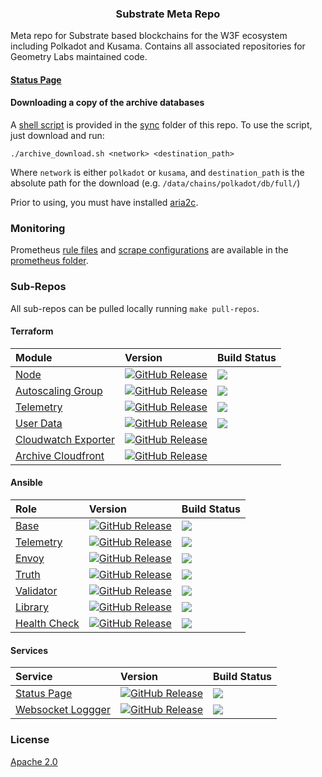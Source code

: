 <p align="center">
  <h3 align="center">Substrate Meta Repo</h3>
</p>

Meta repo for Substrate based blockchains for the W3F ecosystem including Polkadot and Kusama. Contains all associated repositories for Geometry Labs maintained code. 

#### [Status Page](https://status.icon.geometry.io) 

#### Downloading a copy of the archive databases

A [shell script](sync/archive_download.sh) is provided in the [sync](sync/) folder of this repo.
To use the script, just download and run:

```shell
./archive_download.sh <network> <destination_path>
```

Where `network` is either `polkadot` or `kusama`, and `destination_path` is the absolute path for the download (e.g. `/data/chains/polkadot/db/full/`)

Prior to using, you must have installed [aria2c](https://aria2.github.io/).

### Monitoring

Prometheus [rule files](prometheus/rules.yaml) and [scrape configurations](prometheus/scrape-configs.yaml) are available in the [prometheus folder](prometheus).

### Sub-Repos

All sub-repos can be pulled locally running `make pull-repos`.

#### Terraform

| Module                                                                                             | Version                                                                                                                              | Build Status                                                                                                            | 
|:---------------------------------------------------------------------------------------------------|:-------------------------------------------------------------------------------------------------------------------------------------|:------------------------------------------------------------------------------------------------------------------------| 
| [Node](https://github.com/geometry-labs/terraform-polkadot-aws-node)                               | [![GitHub Release](https://img.shields.io/github/release/geometry-labs/terraform-polkadot-aws-node.svg?style=flat)]()                | ![](https://github.com/geometry-labs/terraform-polkadot-aws-node/workflows/integration/badge.svg?branch=main)           | 
| [Autoscaling Group](https://github.com/geometry-labs/terraform-polkadot-aws-asg)                   | [![GitHub Release](https://img.shields.io/github/release/geometry-labs/terraform-polkadot-aws-asg.svg?style=flat)]()                 | ![](https://github.com/geometry-labs/terraform-polkadot-aws-asg/workflows/integration/badge.svg?branch=main)            | 
| [Telemetry](https://github.com/geometry-labs/terraform-polkadot-aws-telemetry)                     | [![GitHub Release](https://img.shields.io/github/release/geometry-labs/terraform-polkadot-aws-telemetry.svg?style=flat)]()           | ![](https://github.com/geometry-labs/terraform-polkadot-aws-telemetry/workflows/integration/badge.svg?branch=main)      | 
| [User Data](https://github.com/geometry-labs/terraform-polkadot-user-data)                         | [![GitHub Release](https://img.shields.io/github/release/geometry-labs/terraform-polkadot-user-data.svg?style=flat)]()               | ![](https://github.com/geometry-labs/terraform-polkadot-user-data/workflows/integration/badge.svg?branch=main)          | 
| [Cloudwatch Exporter](https://github.com/geometry-labs/terraform-polkadot-eks-cloudwatch-exporter) | [![GitHub Release](https://img.shields.io/github/release/geometry-labs/terraform-polkadot-eks-cloudwatch-exporter.svg?style=flat)]() |      |
| [Archive Cloudfront](https://github.com/geometry-labs/terraform-substrate-archive-cloudfront)      | [![GitHub Release](https://img.shields.io/github/release/geometry-labs/terraform-substrate-archive-cloudfront.svg?style=flat)]()     | |

#### Ansible 

| Role | Version | Build Status | 
| :--- | :---- |:---- | 
| [Base](https://github.com/geometry-labs/ansible-role-polkadot-base) | [![GitHub Release](https://img.shields.io/github/release/geometry-labs/ansible-role-polkadot-base.svg?style=flat)]() | ![](https://github.com/geometry-labs/ansible-role-polkadot-base/workflows/galaxy-publish/badge.svg?branch=main) | 
| [Telemetry](https://github.com/geometry-labs/ansible-role-substrate-telemetry) | [![GitHub Release](https://img.shields.io/github/release/geometry-labs/ansible-role-substrate-telemetry.svg?style=flat)]() | ![](https://github.com/geometry-labs/ansible-role-substrate-telemetry/workflows/galaxy-publish/badge.svg?branch=main) | 
| [Envoy](https://github.com/geometry-labs/ansible-role-substrate-connect-envoy-config) | [![GitHub Release](https://img.shields.io/github/release/geometry-labs/ansible-role-substrate-connect-envoy-config.svg?style=flat)]() | ![](https://github.com/geometry-labs/ansible-role-substrate-connect-envoy-config/workflows/galaxy-publish/badge.svg?branch=main) | 
| [Truth](https://github.com/geometry-labs/ansible-role-polkadot-truth) | [![GitHub Release](https://img.shields.io/github/release/geometry-labs/ansible-role-polkadot-truth.svg?style=flat)]() | ![](https://github.com/geometry-labs/ansible-role-polkadot-truth/workflows/galaxy-publish/badge.svg?branch=main) | 
| [Validator](https://github.com/geometry-labs/ansible-role-polkadot-validator) | [![GitHub Release](https://img.shields.io/github/release/geometry-labs/ansible-role-polkadot-validator.svg?style=flat)]() | ![](https://github.com/geometry-labs/ansible-role-polkadot-validator/workflows/galaxy-publish/badge.svg?branch=main) | 
| [Library](https://github.com/geometry-labs/ansible-role-polkadot-library) | [![GitHub Release](https://img.shields.io/github/release/geometry-labs/ansible-role-polkadot-library.svg?style=flat)]() | ![](https://github.com/geometry-labs/ansible-role-polkadot-library/workflows/galaxy-publish/badge.svg?branch=main) | 
| [Health Check](https://github.com/geometry-labs/ansible-role-polkadot-health-check) | [![GitHub Release](https://img.shields.io/github/release/geometry-labs/ansible-role-polkadot-health-check.svg?style=flat)]() | ![](https://github.com/geometry-labs/ansible-role-polkadot-health-check/workflows/galaxy-publish/badge.svg?branch=main) | 

#### Services

| Service | Version | Build Status | 
| :--- | :---- |:---- | 
| [Status Page](https://github.com/geometry-labs/substrate-status-page) | [![GitHub Release](https://img.shields.io/github/release/geometry-labs/substrate-status-page.svg?style=flat)]() | ![](https://github.com/geometry-labs/substrate-status-page/workflows/Uptime%20CI/badge.svg?branch=main) | 
| [Websocket Loggger](https://github.com/geometry-labs/websocket-logger) | [![GitHub Release](https://img.shields.io/github/release/geometry-labs/websocket-logger.svg?style=flat)]() | ![](https://github.com/geometry-labs/websocket-logger/actions/workflows/release-ecr.yml/badge.svg) | 

### License

[Apache 2.0](LICENSE)

